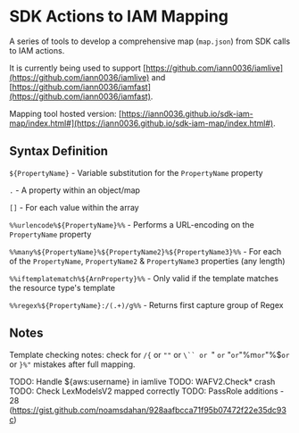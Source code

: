 # SDK Actions to IAM Mapping

A series of tools to develop a comprehensive map (`map.json`) from SDK calls to IAM actions.

It is currently being used to support [https://github.com/iann0036/iamlive](https://github.com/iann0036/iamlive) and [https://github.com/iann0036/iamfast](https://github.com/iann0036/iamfast).

Mapping tool hosted version: [https://iann0036.github.io/sdk-iam-map/index.html#](https://iann0036.github.io/sdk-iam-map/index.html#).

## Syntax Definition

`${PropertyName}` - Variable substitution for the `PropertyName` property

`.` - A property within an object/map

`[]` - For each value within the array

`%%urlencode%${PropertyName}%%` - Performs a URL-encoding on the `PropertyName` property

`%%many%${PropertyName}%${PropertyName2}%${PropertyName3}%%` - For each of the `PropertyName`, `PropertyName2` & `PropertyName3` properties (any length)

`%%iftemplatematch%${ArnProperty}%%` - Only valid if the template matches the resource type's template

`%%regex%${PropertyName}:/(.+)/g%%` - Returns first capture group of Regex

## Notes

Template checking notes: check for `/{` or `""` or `\`` or `" ` or ` "` or `"%m` or `"%$` or ` or `}%"` mistakes after full mapping.

TODO: Handle ${aws:username} in iamlive
TODO: WAFV2.Check* crash
TODO: Check LexModelsV2 mapped correctly
TODO: PassRole additions - 28 (https://gist.github.com/noamsdahan/928aafbcca71f95b07472f22e35dc93c)
